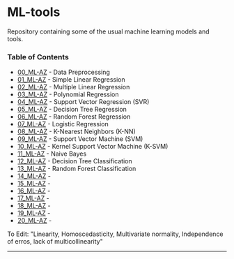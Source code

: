 # ML-tools
Repository containing some of the usual machine learning models and tools.

### Table of Contents

- [00_ML-AZ](https://github.com/lpverneck/ML-tools/blob/master/ML-AZ/00_ML-AZ.ipynb) - Data Preprocessing
- [01_ML-AZ](https://github.com/lpverneck/ML-tools/blob/master/ML-AZ/01_ML-AZ.ipynb) - Simple Linear Regression
- [02_ML-AZ](https://github.com/lpverneck/ML-tools/blob/master/ML-AZ/02_ML-AZ.ipynb) - Multiple Linear Regression
- [03_ML-AZ](https://github.com/lpverneck/ML-tools/blob/master/ML-AZ/03_ML-AZ.ipynb) - Polynomial Regression
- [04_ML-AZ](https://github.com/lpverneck/ML-tools/blob/master/ML-AZ/04_ML-AZ.ipynb) - Support Vector Regression (SVR)
- [05_ML-AZ](https://github.com/lpverneck/ML-tools/blob/master/ML-AZ/05_ML-AZ.ipynb) - Decision Tree Regression
- [06_ML-AZ](https://github.com/lpverneck/ML-tools/blob/master/ML-AZ/06_ML-AZ.ipynb) - Random Forest Regression
- [07_ML-AZ](https://github.com/lpverneck/ML-tools/blob/master/ML-AZ/07_ML-AZ.ipynb) - Logistic Regression
- [08_ML-AZ](https://github.com/lpverneck/ML-tools/blob/master/ML-AZ/08_ML-AZ.ipynb) - K-Nearest Neighbors (K-NN)
- [09_ML-AZ](https://github.com/lpverneck/ML-tools/blob/master/ML-AZ/09_ML-AZ.ipynb) - Support Vector Machine (SVM)
- [10_ML-AZ](https://github.com/lpverneck/ML-tools/blob/master/ML-AZ/10_ML-AZ.ipynb) - Kernel Support Vector Machine (K-SVM)
- [11_ML-AZ](https://github.com/lpverneck/ML-tools/blob/master/ML-AZ/11_ML-AZ.ipynb) - Naive Bayes
- [12_ML-AZ](https://github.com/lpverneck/ML-tools/blob/master/ML-AZ/12_ML-AZ.ipynb) - Decision Tree Classification
- [13_ML-AZ](https://github.com/lpverneck/ML-tools/blob/master/ML-AZ/13_ML-AZ.ipynb) - Random Forest Classification
- [14_ML-AZ](http://localhost/) - 
- [15_ML-AZ](http://localhost/) - 
- [16_ML-AZ](http://localhost/) - 
- [17_ML-AZ](http://localhost/) - 
- [18_ML-AZ](http://localhost/) - 
- [19_ML-AZ](http://localhost/) - 
- [20_ML-AZ](http://localhost/) - 



To Edit: "Linearity, Homoscedasticity, Multivariate normality, Independence of erros, lack of multicollinearity"




___
